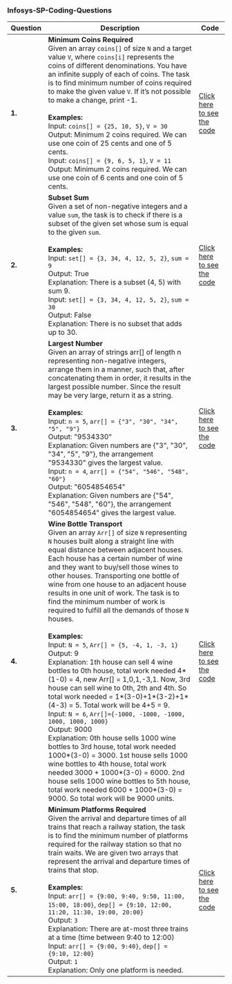 ### Infosys-SP-Coding-Questions

| Question | Description | Code |
|----------|-------------|------|
| **1.**   | **Minimum Coins Required**<br>Given an array `coins[]` of size `N` and a target value `V`, where `coins[i]` represents the coins of different denominations. You have an infinite supply of each of coins. The task is to find minimum number of coins required to make the given value `V`. If it’s not possible to make a change, print -1.<br><br>**Examples:**<br>Input: `coins[] = {25, 10, 5}`, `V = 30`<br>Output: Minimum 2 coins required. We can use one coin of 25 cents and one of 5 cents.<br>Input: `coins[] = {9, 6, 5, 1}`, `V = 11`<br>Output: Minimum 2 coins required. We can use one coin of 6 cents and one coin of 5 cents.| [Click here to see the code](https://github.com/karthikreddy-7/Infosys-SP-Coding-Questions/blob/main/DynamicProgramming/MinCoinChange.java) |
| **2.**   | **Subset Sum**<br>Given a set of non-negative integers and a value `sum`, the task is to check if there is a subset of the given set whose sum is equal to the given `sum`. <br><br>**Examples:**<br>Input: `set[] = {3, 34, 4, 12, 5, 2}`, `sum = 9`<br>Output: True<br>Explanation: There is a subset (4, 5) with sum 9.<br>Input: `set[] = {3, 34, 4, 12, 5, 2}`, `sum = 30`<br>Output: False<br>Explanation: There is no subset that adds up to 30.| [Click here to see the code](https://github.com/karthikreddy-7/Infosys-SP-Coding-Questions/blob/main/DynamicProgramming/SubsetSum.java) |
| **3.**   | **Largest Number**<br>Given an array of strings arr[] of length n representing non-negative integers, arrange them in a manner, such that, after concatenating them in order, it results in the largest possible number. Since the result may be very large, return it as a string.<br><br>**Examples:**<br>Input: `n = 5`, `arr[] = {"3", "30", "34", "5", "9"}`<br>Output: "9534330"<br>Explanation: Given numbers are {"3", "30", "34", "5", "9"}, the arrangement "9534330" gives the largest value.<br>Input: `n = 4`, `arr[] = {"54", "546", "548", "60"}`<br>Output: "6054854654"<br>Explanation: Given numbers are {"54", "546", "548", "60"}, the arrangement "6054854654" gives the largest value.| [Click here to see the code](https://github.com/karthikreddy-7/Infosys-SP-Coding-Questions/blob/main/greedy/LargestNumber.java) |
| **4.**   | **Wine Bottle Transport**<br>Given an array `Arr[]` of size `N` representing `N` houses built along a straight line with equal distance between adjacent houses. Each house has a certain number of wine and they want to buy/sell those wines to other houses. Transporting one bottle of wine from one house to an adjacent house results in one unit of work. The task is to find the minimum number of work is required to fulfill all the demands of those `N` houses.<br><br>**Examples:**<br>Input: `N = 5`, `Arr[] = {5, -4, 1, -3, 1}`<br>Output: 9<br>Explanation: 1th house can sell 4 wine bottles to 0th house, total work needed 4*(1-0) = 4, new Arr[] = 1,0,1,-3,1. Now, 3rd house can sell wine to 0th, 2th and 4th. So total work needed = 1*(3-0)+1*(3-2)+1*(4-3) = 5. Total work will be 4+5 = 9.<br>Input: `N = 6`, `Arr[]={-1000, -1000, -1000, 1000, 1000, 1000}`<br>Output: 9000<br>Explanation: 0th house sells 1000 wine bottles to 3rd house, total work needed 1000*(3-0) = 3000. 1st house sells 1000 wine bottles to 4th house, total work needed 3000 + 1000*(3-0) = 6000. 2nd house sells 1000 wine bottles to 5th house, total work needed 6000 + 1000*(3-0) = 9000. So total work will be 9000 units.| [Click here to see the code](https://github.com/karthikreddy-7/Infosys-SP-Coding-Questions/blob/main/greedy/wineSelling.java)
| **5.** | **Minimum Platforms Required**<br>Given the arrival and departure times of all trains that reach a railway station, the task is to find the minimum number of platforms required for the railway station so that no train waits. We are given two arrays that represent the arrival and departure times of trains that stop.<br><br>**Examples:**<br>Input: `arr[] = {9:00, 9:40, 9:50, 11:00, 15:00, 18:00}`, `dep[] = {9:10, 12:00, 11:20, 11:30, 19:00, 20:00}`  <br> Output: `3` <br> Explanation: There are at-most three trains at a time (time between 9:40 to 12:00)  <br> Input: `arr[] = {9:00, 9:40}`, `dep[] = {9:10, 12:00}`<br>Output: `1`  <br>Explanation: Only one platform is needed.  | [Click here to see the code](https://github.com/karthikreddy-7/Infosys-SP-Coding-Questions/blob/main/greedy/minPlatforms.java)

